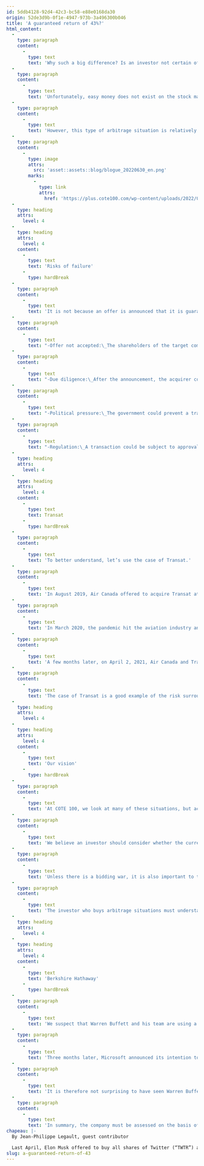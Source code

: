 ```yaml
---
id: 5ddb4128-92d4-42c3-bc58-e88e0168da30
origin: 52de3d9b-0f1e-4947-973b-3a496300b046
title: 'A guaranteed return of 43%?'
html_content:
  -
    type: paragraph
    content:
      -
        type: text
        text: 'Why such a big difference? Is an investor not certain of making a gain of 43%?'
  -
    type: paragraph
    content:
      -
        type: text
        text: 'Unfortunately, easy money does not exist on the stock market, especially not for a “guaranteed” return of 43%.'
  -
    type: paragraph
    content:
      -
        type: text
        text: 'However, this type of arbitrage situation is relatively common on the stock market. There are dozens of similar situations on the markets today. Here are four more:'
  -
    type: paragraph
    content:
      -
        type: image
        attrs:
          src: 'asset::assets::blog/blogue_20220630_en.png'
        marks:
          -
            type: link
            attrs:
              href: 'https://plus.cote100.com/wp-content/uploads/2022/06/blogue_20220630_en.png'
  -
    type: heading
    attrs:
      level: 4
  -
    type: heading
    attrs:
      level: 4
    content:
      -
        type: text
        text: 'Risks of failure'
      -
        type: hardBreak
  -
    type: paragraph
    content:
      -
        type: text
        text: 'It is not because an offer is announced that it is guaranteed to happen. Indeed, there are a multitude of events that could prevent the completion of a transaction, including:'
  -
    type: paragraph
    content:
      -
        type: text
        text: "-Offer not accepted:\_The shareholders of the target company could vote against the acquisition. The price offered may seem too low to them or the conditions attached to the offer may not be acceptable."
  -
    type: paragraph
    content:
      -
        type: text
        text: "-Due diligence:\_After the announcement, the acquirer could withdraw following the discovery of unknown information that materially changes the deal."
  -
    type: paragraph
    content:
      -
        type: text
        text: "-Political pressure:\_The government could prevent a transaction in order, for example, to keep jobs in the country. Remember the announced acquisition of Carrefour by Couche-Tard a few years ago."
  -
    type: paragraph
    content:
      -
        type: text
        text: "-Regulation:\_A transaction could be subject to approval by regulatory bodies. For example, the Competition Bureau could refuse a transaction if it judges that the combination of the two companies will create too dominant a position."
  -
    type: heading
    attrs:
      level: 4
  -
    type: heading
    attrs:
      level: 4
    content:
      -
        type: text
        text: Transat
      -
        type: hardBreak
  -
    type: paragraph
    content:
      -
        type: text
        text: 'To better understand, let’s use the case of Transat.'
  -
    type: paragraph
    content:
      -
        type: text
        text: 'In August 2019, Air Canada offered to acquire Transat at a price of $18 per share. During the six months following the offer, an investor could buy the shares at a price between $15 and $16. The transaction had been approved by Transat shareholders, but still had to obtain the agreement of the Canadian federal government. This arbitrage situation offered a potential gain of around 15%.'
  -
    type: paragraph
    content:
      -
        type: text
        text: 'In March 2020, the pandemic hit the aviation industry and the stock fell below $10. Given the situation, the two companies agreed to reduce the acquisition price to $5 in October 2020.'
  -
    type: paragraph
    content:
      -
        type: text
        text: 'A few months later, on April 2, 2021, Air Canada and Transat announced that they were ending their agreement after the European Commission stated that it would not approve the transaction. The day after the announcement, Transat stock closed at $4.69.'
  -
    type: paragraph
    content:
      -
        type: text
        text: 'The case of Transat is a good example of the risk surrounding this type of transaction. You never know what can happen.'
  -
    type: heading
    attrs:
      level: 4
  -
    type: heading
    attrs:
      level: 4
    content:
      -
        type: text
        text: 'Our vision'
      -
        type: hardBreak
  -
    type: paragraph
    content:
      -
        type: text
        text: 'At COTE 100, we look at many of these situations, but act very infrequently. Our vision is to value the company based on the current price and not on the potential gain. We are valuing it as if there were no offer to buy.'
  -
    type: paragraph
    content:
      -
        type: text
        text: 'We believe an investor should consider whether the current price offers an attractive opportunity to acquire a quality company at a reasonable price. If the deal closes, great, we’ll pocket a profit. Otherwise, we will own a quality company for the long term, acquired at a reasonable price. Given the premiums paid on acquisitions, this type of situation is rare.'
  -
    type: paragraph
    content:
      -
        type: text
        text: 'Unless there is a bidding war, it is also important to take into consideration that the gain is potentially limited. It is therefore important to properly assess the risk/return relationship offered by such situations.'
  -
    type: paragraph
    content:
      -
        type: text
        text: 'The investor who buys arbitrage situations must understand that the security could revert to its pre-acquisition price if the transaction does not take place. The price could even be lower if the situation has deteriorated in the meantime.'
  -
    type: heading
    attrs:
      level: 4
  -
    type: heading
    attrs:
      level: 4
    content:
      -
        type: text
        text: 'Berkshire Hathaway'
      -
        type: hardBreak
  -
    type: paragraph
    content:
      -
        type: text
        text: 'We suspect that Warren Buffett and his team are using a similar valuation approach to ours. For example, Buffett mentioned that his team acquired shares of Activision in October and November 2021 at an average price of $77.'
  -
    type: paragraph
    content:
      -
        type: text
        text: 'Three months later, Microsoft announced its intention to acquire Activision for $95 a share. Now at $78, the stock has been trading for several months at a level similar to last October, when Berkshire Hathaway bought its first shares.'
  -
    type: paragraph
    content:
      -
        type: text
        text: 'It is therefore not surprising to have seen Warren Buffett buy more shares of Activision Blizzard in order to take advantage of this potential gain.'
  -
    type: paragraph
    content:
      -
        type: text
        text: 'In summary, the company must be assessed on the basis of the current price and not according to the acquisition price. The assessment must be made on a case-by-case basis. Some situations will be more appealing than others. As Buffett says, be patient and wait for the right pitch before hitting the ball.'
chapeau: |-
  By Jean-Philippe Legault, guest contributor

  Last April, Elon Musk offered to buy all shares of Twitter (“TWTR”) at a price equivalent to $54.20 per share. Today, an investor can buy Twitter shares for around $37.80.
slug: a-guaranteed-return-of-43
---
```

